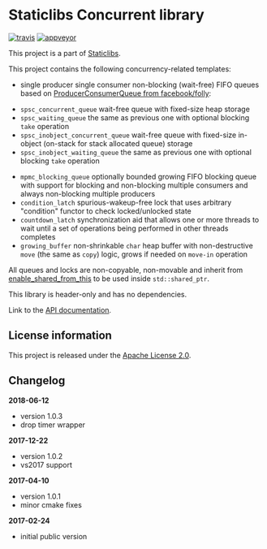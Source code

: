 Staticlibs Concurrent library
=============================

[![travis](https://travis-ci.org/staticlibs/staticlib_concurrent.svg?branch=master)](https://travis-ci.org/staticlibs/staticlib_concurrent)
[![appveyor](https://ci.appveyor.com/api/projects/status/github/staticlibs/staticlib_concurrent?svg=true)](https://ci.appveyor.com/project/staticlibs/staticlib-concurrent)

This project is a part of [Staticlibs](http://staticlibs.net/).

This project contains the following concurrency-related templates:

 - single producer single consumer non-blocking (wait-free) FIFO queues based
on [ProducerConsumerQueue from facebook/folly](https://github.com/facebook/folly/blob/b75ef0a0af48766298ebcc946dd31fe0da5161e3/folly/ProducerConsumerQueue.h):
  * `spsc_concurrent_queue` wait-free queue with fixed-size heap storage
  * `spsc_waiting_queue` the same as previous one with optional blocking `take` operation
  * `spsc_inobject_concurrent_queue` wait-free queue with fixed-size in-object 
(on-stack for stack allocated queue) storage
  * `spsc_inobject_waiting_queue` the same as previous one with optional blocking `take` operation
 - `mpmc_blocking_queue` optionally bounded growing FIFO blocking queue with support for blocking and 
non-blocking multiple consumers and always non-blocking multiple producers
 - `condition_latch` spurious-wakeup-free lock that uses arbitrary "condition" functor to check locked/unlocked state
 - `countdown_latch` synchronization aid that allows one or more threads to wait until a set
of operations being performed in other threads completes
 - `growing_buffer` non-shrinkable `char` heap buffer with non-destructive `move` (the same as `copy`) logic,
grows if needed on `move-in` operation

All queues and locks are non-copyable, non-movable and inherit from [enable_shared_from_this](http://en.cppreference.com/w/cpp/memory/enable_shared_from_this)
to be used inside `std::shared_ptr`.

This library is header-only and has no dependencies.

Link to the [API documentation](http://staticlibs.github.io/staticlib_concurrent/docs/html/namespacestaticlib_1_1concurrent.html).

License information
-------------------

This project is released under the [Apache License 2.0](http://www.apache.org/licenses/LICENSE-2.0).

Changelog
---------

**2018-06-12**

 * version 1.0.3
 * drop timer wrapper

**2017-12-22**

 * version 1.0.2
 * vs2017 support

**2017-04-10**

 * version 1.0.1
 * minor cmake fixes

**2017-02-24**

 * initial public version
